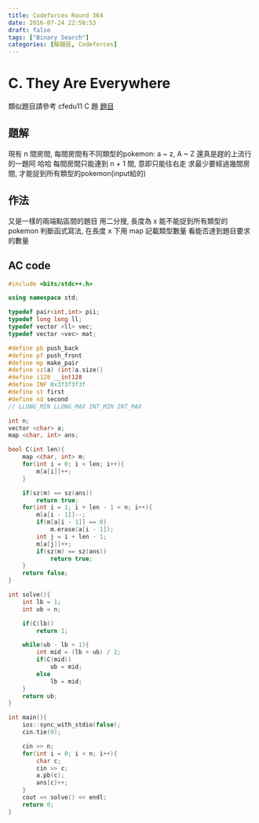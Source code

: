 ```yaml
---
title: Codeforces Round 364
date: 2016-07-24 22:58:53
draft: false
tags: ["Binary Search"]
categories: [解題區, Codeforces]
---
```


# C. They Are Everywhere
類似題目請參考 cfedu11 C 題
[題目](http://codeforces.com/contest/701/problem/C)

## 題解
現有 n 間房間, 每間房間有不同類型的pokemon: a ~ z, A ~ Z
還真是趕的上流行的一題阿 哈哈
每間房間只能連到 n + 1 間, 意即只能往右走
求最少要經過幾間房間, 才能捉到所有類型的pokemon(input給的)

## 作法
又是一樣的兩端點區間的題目
用二分搜, 長度為 x 能不能捉到所有類型的pokemon
判斷函式寫法, 在長度 x 下用 map 記載類型數量
看能否達到題目要求的數量

## AC code
```cpp
#include <bits/stdc++.h>

using namespace std;

typedef pair<int,int> pii;
typedef long long ll;
typedef vector <ll> vec;
typedef vector <vec> mat;

#define pb push_back
#define pf push_front
#define mp make_pair
#define sz(a) (int)a.size()
#define i128 __int128
#define INF 0x3f3f3f3f
#define st first
#define nd second
// LLONG_MIN LLONG_MAX INT_MIN INT_MAX

int n;
vector <char> a;
map <char, int> ans;

bool C(int len){
    map <char, int> m;
    for(int i = 0; i < len; i++){
        m[a[i]]++;
    }

    if(sz(m) == sz(ans))
        return true;
    for(int i = 1; i + len - 1 < n; i++){
        m[a[i - 1]]--;
        if(m[a[i - 1]] == 0)
            m.erase(a[i - 1]);
        int j = i + len - 1;
        m[a[j]]++;
        if(sz(m) == sz(ans))
            return true;
    }
    return false;
}

int solve(){
    int lb = 1;
    int ub = n;

    if(C(lb))
        return 1;

    while(ub - lb > 1){
        int mid = (lb + ub) / 2;
        if(C(mid))
            ub = mid;
        else
            lb = mid;
    }
    return ub;
}

int main(){
    ios::sync_with_stdio(false);
    cin.tie(0);

    cin >> n;
    for(int i = 0; i < n; i++){
        char c;
        cin >> c;
        a.pb(c);
        ans[c]++;
    }
    cout << solve() << endl;
    return 0;
}
```
